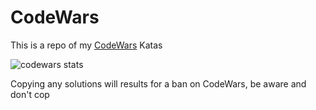 # CodeWars

 This is a repo of my [CodeWars](www.codewars.com/r/cLKSAQ) Katas
 
![codewars stats](https://www.codewars.com/users/tamerNasser/badges/large)

Copying any solutions will results for a ban on CodeWars, be aware and don't cop
